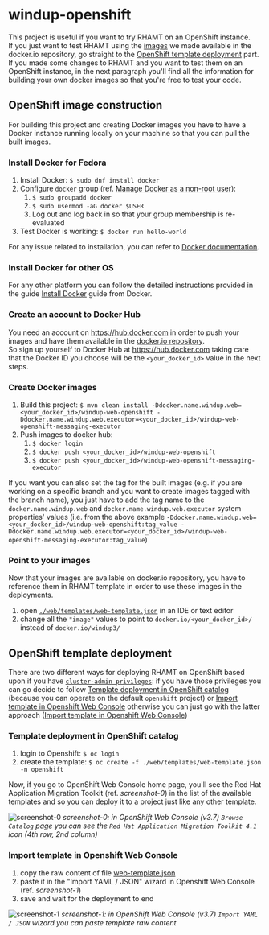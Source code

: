 # windup-openshift
This project is useful if you want to try RHAMT on an OpenShift instance.  
If you just want to test RHAMT using the [images](https://hub.docker.com/u/windup3/) we made available in the docker.io repository, go straight to the [OpenShift template deployment](#openshift-template-deployment) part.  
If you made some changes to RHAMT and you want to test them on an OpenShift instance, in the next paragraph you'll find all the information for building your own docker images so that you're free to test your code.

## OpenShift image construction
For building this project and creating Docker images you have to have a Docker instance running locally on your machine so that you can pull the built images.
### Install Docker for Fedora
1. Install Docker: `$ sudo dnf install docker`
1. Configure `docker` group (ref. [Manage Docker as a non-root user](https://docs.docker.com/install/linux/linux-postinstall/#manage-docker-as-a-non-root-user)):
   1. `$ sudo groupadd docker`
   1. `$ sudo usermod -aG docker $USER`
   1. Log out and log back in so that your group membership is re-evaluated
1. Test Docker is working: `$ docker run hello-world`

For any issue related to installation, you can refer to [Docker documentation](https://docs.docker.com/install/linux/docker-ce/fedora/).
### Install Docker for other OS
For any other platform you can follow the detailed instructions provided in the guide [Install Docker](https://docs.docker.com/install/) guide from Docker.
### Create an account to Docker Hub
You need an account on https://hub.docker.com in order to push your images and have them available in the [docker.io repository](https://docs.openshift.org/latest/architecture/core_concepts/builds_and_image_streams.html#important-terms).  
So sign up yourself to Docker Hub at https://hub.docker.com taking care that the Docker ID you choose will be the `<your_docker_id>` value in the next steps.
### Create Docker images
1. Build this project: `$ mvn clean install -Ddocker.name.windup.web=<your_docker_id>/windup-web-openshift -Ddocker.name.windup.web.executor=<your_docker_id>/windup-web-openshift-messaging-executor`
1. Push images to docker hub:
   1. `$ docker login`
   1. `$ docker push <your_docker_id>/windup-web-openshift`
   1. `$ docker push <your_docker_id>/windup-web-openshift-messaging-executor`

If you want you can also set the tag for the built images (e.g. if you are working on a specific branch and you want to create images tagged with the branch name), you just have to add the tag name to the `docker.name.windup.web` and `docker.name.windup.web.executor` system properties' values (i.e. from the above example `-Ddocker.name.windup.web=<your_docker_id>/windup-web-openshift:tag_value -Ddocker.name.windup.web.executor=<your_docker_id>/windup-web-openshift-messaging-executor:tag_value`)

### Point to your images
Now that your images are available on docker.io repository, you have to reference them in RHAMT template in order to use these images in the deployments.
1. open [`./web/templates/web-template.json`](web/templates/web-template.json) in an IDE or text editor
1. change all the `"image"` values to point to `docker.io/<your_docker_id>/` instead of `docker.io/windup3/`
   
## OpenShift template deployment
There are two different ways for deploying RHAMT on OpenShift based upon if you have [`cluster-admin privileges`](https://docs.openshift.org/latest/architecture/additional_concepts/authorization.html#roles): if you have those privileges you can go decide to follow [Template deployment in OpenShift catalog](#template-deployment-in-openshift-catalog) (because you can operate on the default `openshift` project) or [Import template in Openshift Web Console](#import-template-in-openshift-web-console) otherwise you can just go with the latter approach ([Import template in Openshift Web Console](#import-template-in-openshift-web-console))

### Template deployment in OpenShift catalog
1. login to Openshift: `$ oc login`
1. create the template: `$ oc create -f ./web/templates/web-template.json -n openshift`

Now, if you go to OpenShift Web Console home page, you'll see the Red Hat Application Migration Toolkit (ref. *screenshot-0*) in the list of the available templates and so you can deploy it to a project just like any other template.

![screenshot-0](https://user-images.githubusercontent.com/7288588/38804671-80e5af28-4173-11e8-979c-58dc84e2371f.png)
*screenshot-0: in OpenShift Web Console (v3.7) `Browse Catalog` page you can see the `Red Hat Application Migration Toolkit 4.1` icon (4th row, 2nd column)*
### Import template in Openshift Web Console
1. copy the raw content of file [web-template.json](web/templates/web-template.json)
1. paste it in the "Import YAML / JSON" wizard in Openshift Web Console (ref. *screenshot-1*)
1. save and wait for the deployment to end

![screenshot-1](https://user-images.githubusercontent.com/7288588/38807819-273b0f1c-417e-11e8-96d2-c82b41ee59bf.png)
*screenshot-1: in OpenShift Web Console (v3.7) `Import YAML / JSON` wizard you can paste template raw content*
